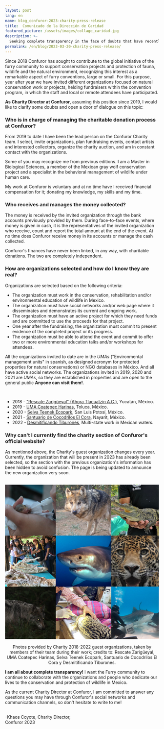 ```yaml
---
layout: post
lang: en
name: blog_confuror-2023-charity-press-release
title:  Comunicado de la Dirección de Caridad
featured_picture: /assets/images/collage_caridad.jpg
description: >-
  Seeking complete transparency in the face of doubts that have recently arisen in social networks, the Confuror Charity Department would like to share a little more about its work.
permalink: /en/blog/2023-03-20-charity-press-release/
---
```


Since 2018 Confuror has sought to contribute to the global initiative of the furry community to support conservation projects and protection of fauna, wildlife and the natural environment, recognizing this interest as a remarkable aspect of furry conventions, large or small. For this purpose, year after year we have invited different organizations focused on natural conservation work or projects, helding fundraisers within the convention program, in which the staff and local or remote attendees have participated.

**As Charity Director at Confuror**, assuming this position since 2019, I would like to clarify some doubts and open a door of dialogue on this topic:

### Who is in charge of managing the charitable donation process at Confuror?

From 2019 to date I have been the lead person on the Confuror Charity team. I select, invite organizations, plan fundraising events, contact artists and interested collectors, organize the charity auction, and am in constant contact with the organizations.

Some of you may recognize me from previous editions. I am a Master in Biological Sciences, a member of the Mexican gray wolf conservation project and a specialist in the behavioral management of wildlife under human care.

My work at Confuror is voluntary and at no time have I received financial compensation for it; donating my knowledge, my skills and my time.

### Who receives and manages the money collected?

The money is received by the invited organization through the bank accounts previously provided by them. During face-to-face events, where money is given in cash, it is the representatives of the invited organization who receive, count and report the total amount at the end of the event. At no time does Confuror receive money in its accounts or manage the cash collected.

Confuror's finances have never been linked, in any way, with charitable donations. The two are completely independent.

### How are organizations selected and how do I know they are real?

Organizations are selected based on the following criteria:

- The organization must work in the conservation, rehabilitation and/or environmental education of wildlife in Mexico.
- The organization must have social networks and/or web page where it disseminates and demonstrates its current and ongoing work.
- The organization must have an active project for which they need funds and are committed to use the proceeds for that project.
- One year after the fundraising, the organization must commit to present evidence of the completed project or its progress.
- The organization must be able to attend the event and commit to offer two or more environmental education talks and/or workshops for attendees.

All the organizations invited to date are in the *UMAs* ("Environmental management units" in spanish, as designed acronym for protected properties for natural conservations) or NGO databases in México. And all have active social networks. The organizations invited in 2019, 2020 and 2021 are *UMAs*, so they are established in properties and are open to the general public **Anyone can visit them!**.

<br>

- 2018 - ["Rescate Zarigüeyal" (Ahora Tlacuatzin A.C.)](https://www.rescatezarigueyal.org/), Yucatán, México.
- 2019 - [UMA Coatepec Harinas](https://www.facebook.com/umachoficial), Toluca, México.
- 2020 - [Selva Teenek Ecopark](https://www.selvateenek.com/), San Luis Potosí, México.
- 2021 - [Santuario de Cocodrilos El Cora](https://www.facebook.com/cocodrilarioelcora), Nayarit, México.
- 2022 - [Desmitificando Tiburones](http://desmitificandotiburones.org), Multi-state work in Mexican waters.

### Why can't I currently find the charity section of Confuror's official website?

As mentioned above, the Charity's guest organization changes every year. Currently, the organization that will be present in 2023 has already been selected, so the section with the previous organization's information has been hidden to avoid confusion. The page is being updated to announce the new organization very soon.

<br>
<div class="container-overflow" style="text-align: center;">
  <img class="img-fluid" src="/assets/images/collage_caridad.jpg" alt="Fotos proporcionadas por las organizaciones invitadas de Caridad 2018-2022.">
  <div class="image-footer">
    <p>Photos provided by Charity 2018-2022 guest organizations, taken by members of their team during their work; credits to: Rescate Zarigüeyal, UMA Coatepec Harinas, Selva Teenek Ecopark, Santuario de Cocodrilos El Cora y Desmitificando Tiburones.</p>
  </div>
</div>

**I am all about complete transparency!** I want the Furry community to continue to collaborate with the organizations and people who dedicate our lives to the conservation and protection of wildlife in Mexico.

As the current Charity Director at Confuror, I am committed to answer any questions you may have through Confuror's social networks and communication channels, so don't hesitate to write to me!

<br>
-Khaos Coyote, Charity Director,
<br>
Confuror 2023
